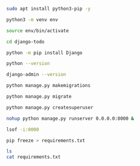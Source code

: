 ```bash
sudo apt install python3-pip -y

```
```bash
python3 -m venv env
```
```bash
source env/bin/activate

```
```bash
cd django-todo
```
```bash
python -m pip install Django
```
```bash
python --version
```
```bash
django-admin --version
```
```bash
python manage.py makemigrations
```
```bash
python manage.py migrate
```
```bash
python manage.py createsuperuser
```
```bash
nohup python manage.py runserver 0.0.0.0:8000 &
```
```bash
lsof -i:8000
```
```bash
pip freeze > requirements.txt
```
```bash
ls
cat requirements.txt

```
